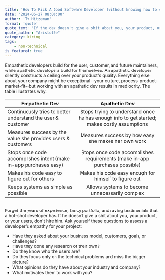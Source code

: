 ```yaml
---
title: 'How To Pick A Good Software Developer (without knowing how to code) - Empathy'
date: "2020-06-27 08:00:00"
author: 'Ty Hitzeman'
format: 'quote'
quote_text: "If the dev doesn't give a shit about you, your product, or your users, don't hire him"
quote_author: "Aristotle" 
category: hiring
tags: 
    - non-technical
is_featured: true
---
```


Empathetic developers build for the user, customer, and future maintainers, while apathetic developers build for themselves. An apathetic developer silently constructs a ceiling over your product's quality. Everything else about your company might be exceptional--your culture, process, product-market-fit--but working with an apathetic dev results in mediocrity. The table illustrates why.

| Empathetic Dev| Apathetic Dev| 
| ------------- |:-------------:|
| Continuously tries to better understand the user & customer     | Stops trying to understand once he has enough info to get started; makes costly assumptions|
| Measures success by the value she provides users & customers     | Measures success by how easy she makes her own work      |
| Stops once code accomplishes intent (make in-app purchases easy) | Stops once code accomplishes requirements (make in-app purchases possible)      |
| Makes his code easy to figure out for others     | Makes his code easy enough for himself to figure out | 
| Keeps systems as simple as possible      | Allows systems to become unnecessarily complex 

<br>
Forget the years of experience, fancy portfolio, and raving testimonials that a hot-shot developer has. If he doesn't give a shit about you, your product, or your users, don't hire him. Ask yourself these questions to assess a developer's empathy for your project:

- Have they asked about your business model, customers, goals, or challenges?
- Have they done any research of their own?
- Do they know who the users are?
- Do they focus only on the technical problems and miss the bigger picture?
- What opinions do they have about your industry and company?
- What motivates them to work with you? 
